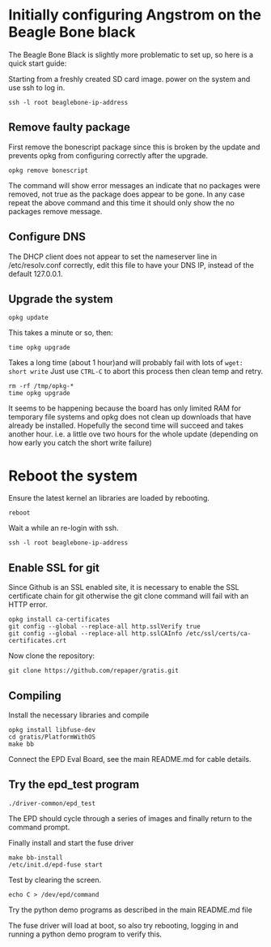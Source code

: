 # Initially configuring Angstrom on the Beagle Bone black

The Beagle Bone Black is slightly more problematic to set up, so here
is a quick start guide:

Starting from a freshly created SD card image.  power on the system
and use ssh to log in.

~~~~~
ssh -l root beaglebone-ip-address
~~~~~


## Remove faulty package

First remove the bonescript package since this is broken by the update
and prevents opkg from configuring correctly after the upgrade.

~~~~~
opkg remove bonescript
~~~~~

The command will show error messages an indicate that no packages were
removed, not true as the package does appear to be gone. In any case
repeat the above command and this time it should only show the no
packages remove message.


## Configure DNS

The DHCP client does not appear to set the nameserver line in
/etc/resolv.conf correctly, edit this file to have your DNS IP,
instead of the default 127.0.0.1.


## Upgrade the system

~~~~~
opkg update
~~~~~

This takes a minute or so, then:

~~~~~
time opkg upgrade
~~~~~

Takes a long time (about 1 hour)and will probably fail with lots of
`wget: short write` Just use `CTRL-C` to abort this process then clean
temp and retry.

~~~~~
rm -rf /tmp/opkg-*
time opkg upgrade
~~~~~

It seems to be happening because the board has only limited RAM for
temporary file systems and opkg does not clean up downloads that have
already be installed.  Hopefully the second time will succeed and
takes another hour.  i.e. a little ove two hours for the whole update
(depending on how early you catch the short write failure)


# Reboot the system

Ensure the latest kernel an libraries are loaded by rebooting.

~~~~~
reboot
~~~~~

Wait a while an re-login with ssh.


~~~~~
ssh -l root beaglebone-ip-address
~~~~~


## Enable SSL for git

Since Github is an SSL enabled site, it is necessary to enable the SSL
certificate chain for git otherwise the git clone command will fail
with an HTTP error.

~~~~~
opkg install ca-certificates
git config --global --replace-all http.sslVerify true
git config --global --replace-all http.sslCAInfo /etc/ssl/certs/ca-certificates.crt
~~~~~

Now clone the repository:

~~~~~
git clone https://github.com/repaper/gratis.git
~~~~~


## Compiling

Install the necessary libraries and compile

~~~~~
opkg install libfuse-dev
cd gratis/PlatformWithOS
make bb
~~~~~

Connect the EPD Eval Board, see the main README.md for cable details.


## Try the epd_test program

~~~~~
./driver-common/epd_test
~~~~~

The EPD should cycle through a series of images and finally return to
the command prompt.

Finally install and start the fuse driver

~~~~~
make bb-install
/etc/init.d/epd-fuse start
~~~~~

Test by clearing the screen.

~~~~~
echo C > /dev/epd/command
~~~~~

Try the python demo programs as described in the main README.md file

The fuse driver will load at boot, so also try rebooting, logging in
and running a python demo program to verify this.
